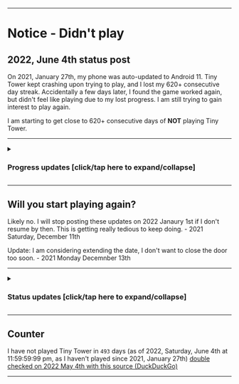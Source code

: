     
***

# Notice - Didn't play

## 2022, June 4th status post

On 2021, January 27th, my phone was auto-updated to Android 11. Tiny Tower kept crashing upon trying to play, and I lost my 620+ consecutive day streak. Accidentally a few days later, I found the game worked again, but didn't feel like playing due to my lost progress. I am still trying to gain interest to play again.

I am starting to get close to 620+ consecutive days of **NOT** playing Tiny Tower.

***

<details><summary><H3>Progress updates [click/tap here to expand/collapse]</H3></summary>

As of 2021, August 20th, I have not resumed gameplay. On 2021, February 17th, this status post was shortened to save memory. See previous entries for more info.

On 2021, August 13th, this post was modified to comply with ISO 8601.

On 2021, August 16th, new info (late) regarding the 2 daily games that have been recently added was mentioned.

For the 2021 August 27th entry, info on a recent hiatus was added. The entry was updated on Thursday, 2021 September 2nd (on the September 1st entry)

</details>

***

## Will you start playing again?

Likely no. I will stop posting these updates on 2022 Janaury 1st if I don't resume by then. This is getting really tedious to keep doing. - 2021 Saturday, December 11th

Update: I am considering extending the date, I don't want to close the door too soon. - 2021 Monday Decemnber 13th

***

<details><summary><H3>Status updates [click/tap here to expand/collapse]</H3></summary>

As of the past 2 months (2021 July 1st - 2021 August 31st), I have had 2 other games (Smurfs Village and Motor World Car Factory) replace my daily video game slots, it is going to be difficult to get back into Tiny Tower.

As of 2021 August 28th, I have taken a hiatus from these games, as I developed a mild fever and am still recovering. (2021 August 27th to 2021 August 30th)

The hiatus is planned to end on 2021 September 1st.

The hiatus ended on 2021 September 1st and I am really starting to consider playing again on 2022 January 1st even if it means restarting my streak. The date may be moved earlier depending on how much momentum I put into the idea.

</details>

***

## Counter

I have not played Tiny Tower in `493` days (as of 2022, Saturday, June 4th at 11:59:59:99 pm, as I haven't played since 2021, January 27th) [double checked on 2022 May 4th with this source (DuckDuckGo)](https://duckduckgo.com/?t=ffab&q=days+since+January+27th+2021&ia=answer)

***
